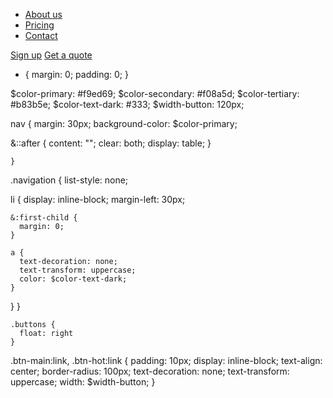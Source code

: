 <nav>
  <ul class="navigation">
    <li><a href="#">About us</a></li>
    <li><a href="#">Pricing</a></li>
    <li><a href="#">Contact</a></li>
  </ul>
  <div class="buttons">
    <a class="btn-main" href="#">Sign up</a>
    <a class="btn-hot" href="#">Get a quote</a>
  </div>
</nav>

- {
  margin: 0;
  padding: 0;
  }

$color-primary: #f9ed69;
$color-secondary: #f08a5d;
$color-tertiary: #b83b5e;
$color-text-dark: #333;
$width-button: 120px;

nav {
margin: 30px;
background-color: $color-primary;

&::after {
content: "";
clear: both;
display: table;
}

    }

.navigation {
list-style: none;

li {
display: inline-block;
margin-left: 30px;

    &:first-child {
      margin: 0;
    }

    a {
      text-decoration: none;
      text-transform: uppercase;
      color: $color-text-dark;
    }

}
}

    .buttons {
      float: right
    }

.btn-main:link,
.btn-hot:link {
padding: 10px;
display: inline-block;
text-align: center;
border-radius: 100px;
text-decoration: none;
text-transform: uppercase;
width: $width-button;
}
